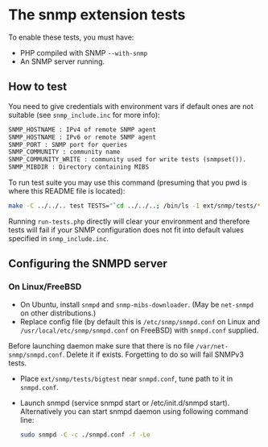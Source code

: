 # The snmp extension tests

To enable these tests, you must have:

* PHP compiled with SNMP `--with-snmp`
* An SNMP server running.

## How to test

You need to give credentials with environment vars if default ones are not
suitable (see `snmp_include.inc` for more info):

```txt
SNMP_HOSTNAME : IPv4 of remote SNMP agent
SNMP_HOSTNAME : IPv6 or remote SNMP agent
SNMP_PORT : SNMP port for queries
SNMP_COMMUNITY : community name
SNMP_COMMUNITY_WRITE : community used for write tests (snmpset()).
SNMP_MIBDIR : Directory containing MIBS
```

To run test suite you may use this command (presuming that you pwd is where this
README file is located):

```bash
make -C ../../.. test TESTS="`cd ../../..; /bin/ls -1 ext/snmp/tests/*.phpt | xargs echo`"
```

Running `run-tests.php` directly will clear your environment and therefore tests
will fail if your SNMP configuration does not fit into default values specified
in `snmp_include.inc`.

## Configuring the SNMPD server

### On Linux/FreeBSD

* On Ubuntu, install `snmpd` and `snmp-mibs-downloader`. (May be `net-snmpd`
  on other distributions.)
* Replace config file (by default this is `/etc/snmp/snmpd.conf` on Linux and
  `/usr/local/etc/snmp/snmpd.conf` on FreeBSD) with `snmpd.conf` supplied.

Before launching daemon make sure that there is no file
`/var/net-snmp/snmpd.conf`. Delete it if exists. Forgetting to do so will fail
SNMPv3 tests.

* Place `ext/snmp/tests/bigtest` near `snmpd.conf`, tune path to it in
  `snmpd.conf`.
* Launch snmpd (service snmpd start or /etc/init.d/snmpd start). Alternatively
  you can start snmpd daemon using following command line:

    ```bash
    sudo snmpd -C -c ./snmpd.conf -f -Le
    ```
